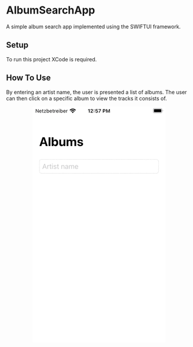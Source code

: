 # AlbumSearchApp
A simple album search app implemented using the SWIFTUI framework.
## Setup
To run this project XCode is required. 
## How To Use
By entering an artist name, the user is presented a list of albums. The user can then click on a specific album to view the tracks it consists of.
<p align="center"><img src="./tutorial_resource/AlbumSearchApp.gif" /></p>
